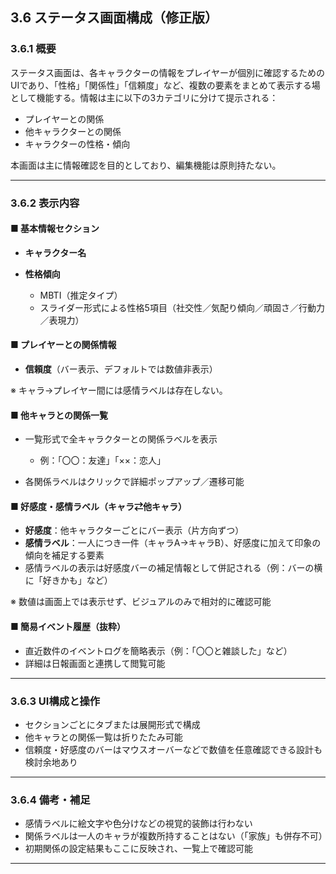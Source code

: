 ## 3.6 ステータス画面構成（修正版）

### 3.6.1 概要

ステータス画面は、各キャラクターの情報をプレイヤーが個別に確認するためのUIであり、「性格」「関係性」「信頼度」など、複数の要素をまとめて表示する場として機能する。情報は主に以下の3カテゴリに分けて提示される：

* プレイヤーとの関係
* 他キャラクターとの関係
* キャラクターの性格・傾向

本画面は主に情報確認を目的としており、編集機能は原則持たない。

---

### 3.6.2 表示内容

#### ■ 基本情報セクション

* **キャラクター名**
* **性格傾向**

  * MBTI（推定タイプ）
  * スライダー形式による性格5項目（社交性／気配り傾向／頑固さ／行動力／表現力）

#### ■ プレイヤーとの関係情報

* **信頼度**（バー表示、デフォルトでは数値非表示）

※ キャラ→プレイヤー間には感情ラベルは存在しない。

#### ■ 他キャラとの関係一覧

* 一覧形式で全キャラクターとの関係ラベルを表示

  * 例：「〇〇：友達」「××：恋人」
* 各関係ラベルはクリックで詳細ポップアップ／遷移可能

#### ■ 好感度・感情ラベル（キャラ⇄他キャラ）

* **好感度**：他キャラクターごとにバー表示（片方向ずつ）
* **感情ラベル**：一人につき一件（キャラA→キャラB）、好感度に加えて印象の傾向を補足する要素
* 感情ラベルの表示は好感度バーの補足情報として併記される（例：バーの横に「好きかも」など）

※ 数値は画面上では表示せず、ビジュアルのみで相対的に確認可能

#### ■ 簡易イベント履歴（抜粋）

* 直近数件のイベントログを簡略表示（例：「〇〇と雑談した」など）
* 詳細は日報画面と連携して閲覧可能

---

### 3.6.3 UI構成と操作

* セクションごとにタブまたは展開形式で構成
* 他キャラとの関係一覧は折りたたみ可能
* 信頼度・好感度のバーはマウスオーバーなどで数値を任意確認できる設計も検討余地あり

---

### 3.6.4 備考・補足

* 感情ラベルに絵文字や色分けなどの視覚的装飾は行わない
* 関係ラベルは一人のキャラが複数所持することはない（「家族」も併存不可）
* 初期関係の設定結果もここに反映され、一覧上で確認可能

---